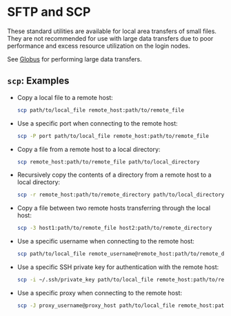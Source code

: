 # SFTP and SCP

These standard utilities are available for local area transfers of small files. They are not recommended for use with large data transfers due to poor performance and excess resource utilization on the login nodes.

See [Globus](using-globus.md) for performing large data transfers.

## `scp`: Examples

[^examples]: Examples copied from: [scp](https://tldr.inbrowser.app/pages/common/scp)

- Copy a local file to a remote host:

    ```bash
    scp path/to/local_file remote_host:path/to/remote_file
    ```

- Use a specific port when connecting to the remote host:

    ```bash
    scp -P port path/to/local_file remote_host:path/to/remote_file
    ```

- Copy a file from a remote host to a local directory:

    ```bash
    scp remote_host:path/to/remote_file path/to/local_directory
    ```

- Recursively copy the contents of a directory from a remote host to a local directory:

    ```bash
    scp -r remote_host:path/to/remote_directory path/to/local_directory
    ```

- Copy a file between two remote hosts transferring through the local host:

    ```bash
    scp -3 host1:path/to/remote_file host2:path/to/remote_directory
    ```

- Use a specific username when connecting to the remote host:

    ```bash
    scp path/to/local_file remote_username@remote_host:path/to/remote_directory
    ```

- Use a specific SSH private key for authentication with the remote host:

    ```bash
    scp -i ~/.ssh/private_key path/to/local_file remote_host:path/to/remote_file
    ```

- Use a specific proxy when connecting to the remote host:

    ```bash
    scp -J proxy_username@proxy_host path/to/local_file remote_host:path/to/remote_file
    ```
